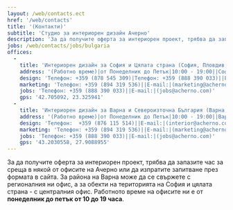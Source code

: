 ```yaml
---
layout: /web/contacts.ect
href: '/web/contacts'
title: '(Контакти)'
subtitle: 'Студио за интериорен дизайн Ачерно'
description: 'За да получите оферта за интериорен проект, трябва да запазите час за среща в някой от офисите на Ачерно или да изпратите запитване през формата в сайта.'
jobs: /web/contacts/jobs/bulgaria
offices:
  -
    title: 'Интериорен дизайн за София и Цялата страна (София, Пловдив, Стара Загора, Бургас, Благоевград, Видин, Монтана, Плевен, Ловеч, Габрово, Велико Търново, Пазарджик, Смолян, Кърджали, Хасково, Ямбол, Сливен, Перник, Кюстендил)'
    address: '(Работно време)|от Понеделник до Петък|10:00 - 19:00||София, Район Сердика|(бул.Сливница №245)'
    design: 'Телефон: +359 (878 545 309)|Телефон: +359 (888 390 033)||E-mail:|(interior@acherno.com)'
    marketing: 'Телефон: +359 (894 319 536)||E-mail:|(marketing@acherno.com)'
    jobs: 'Телефон: +359 (888 390 033)||E-mail:|(jobs@acherno.com)'
    gps: '42.705092, 23.325941'
  -
    title: 'Интериорен дизайн за Варна и Североизточна България (Варна, Добрич, Шумен, Русе, Разград, Търговище, Силистра)'
    address: '(Работно време)|от Понеделник до Петък|10:00 - 19:00||Варна, Район Одесос|(ул. Райко Жинзифов №21)'
    design: 'Телефон:  +359 (876 115 514)||E-mail:|(interior@acherno.com)'
    marketing: 'Телефон: +359 (894 319 536)||E-mail:|(marketing@acherno.com)'
    jobs: 'Телефон: +359 (888 390 033)||E-mail:|(jobs@acherno.com)'
    gps: '43.2030558, 27.9088955'
---
```

За да получите оферта за интериорен проект, трябва да запазите час за среща в някой от офисите на Ачерно или да изпратите запитване през формата в сайта. За района на Варна може да се свържете с регионалния ни офис, а за обекти на територията на София и цялата страна - с централния офис. Работното време на офисите ни е от **понеделник до петък от 10 до 19 часа**. 
